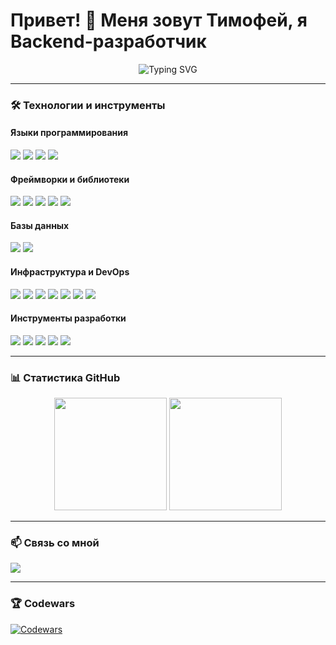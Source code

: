# Привет! 👋 Меня зовут Тимофей, я Backend-разработчик

<p align="center">
  <img src="https://readme-typing-svg.herokuapp.com?font=Fira+Code&size=22&pause=1000&color=4A90E2&center=true&vCenter=true&width=700&lines=Backend+Developer;Java+%7C+Spring+Boot+%7C+Microservices;Kafka+%7C+Docker+%7C+PostgreSQL+%7C+OAuth2;Always+learning+new+technologies" alt="Typing SVG" />
</p>

---

### 🛠️ **Технологии и инструменты**

#### **Языки программирования**
<p align="left">
  <img src="https://img.shields.io/badge/Java-007396?style=for-the-badge&logo=java&logoColor=white" />
  <img src="https://img.shields.io/badge/Node.js-43853D?style=for-the-badge&logo=node.js&logoColor=white" />
  <img src="https://img.shields.io/badge/TypeScript-3178C6?style=for-the-badge&logo=typescript&logoColor=white" />
  <img src="https://img.shields.io/badge/C++-00599C?style=for-the-badge&logo=c%2B%2B&logoColor=white" />
</p>

#### **Фреймворки и библиотеки**
<p align="left">
  <img src="https://img.shields.io/badge/Spring_Boot-6DB33F?style=for-the-badge&logo=spring&logoColor=white" />
  <img src="https://img.shields.io/badge/Spring%20Cloud-6DB33F?style=for-the-badge&logo=spring&logoColor=white" />
  <img src="https://img.shields.io/badge/Spring%20Security-6DB33F?style=for-the-badge&logo=spring&logoColor=white" />
  <img src="https://img.shields.io/badge/Hibernate-59666C?style=for-the-badge&logo=hibernate&logoColor=white" />
  <img src="https://img.shields.io/badge/Spring%20Data%20JDBC-6DB33F?style=for-the-badge&logo=spring&logoColor=white" />
</p>

#### **Базы данных**
<p align="left">
  <img src="https://img.shields.io/badge/PostgreSQL-316192?style=for-the-badge&logo=postgresql&logoColor=white" />
  <img src="https://img.shields.io/badge/MongoDB-4EA94B?style=for-the-badge&logo=mongodb&logoColor=white" />
</p>

#### **Инфраструктура и DevOps**
<p align="left">
  <img src="https://img.shields.io/badge/Microservices-FF6F00?style=for-the-badge&logo=microservices&logoColor=white" />
  <img src="https://img.shields.io/badge/Docker-2496ED?style=for-the-badge&logo=docker&logoColor=white" />
  <img src="https://img.shields.io/badge/Kubernetes-326CE5?style=for-the-badge&logo=kubernetes&logoColor=white" />
  <img src="https://img.shields.io/badge/Kafka-231F20?style=for-the-badge&logo=apache-kafka&logoColor=white" />
  <img src="https://img.shields.io/badge/OAuth2-430098?style=for-the-badge&logo=auth0&logoColor=white" />
  <img src="https://img.shields.io/badge/Keycloak-20A4F3?style=for-the-badge&logo=keycloak&logoColor=white" />
  <img src="https://img.shields.io/badge/Nginx-009639?style=for-the-badge&logo=nginx&logoColor=white" />
</p>

#### **Инструменты разработки**
<p align="left">
  <img src="https://img.shields.io/badge/Swagger-85EA2D?style=for-the-badge&logo=swagger&logoColor=white" />
  <img src="https://img.shields.io/badge/Postman-FF6C37?style=for-the-badge&logo=postman&logoColor=white" />
  <img src="https://img.shields.io/badge/Git-F05032?style=for-the-badge&logo=git&logoColor=white" />
  <img src="https://img.shields.io/badge/GitHub-181717?style=for-the-badge&logo=github&logoColor=white" />
  <img src="https://img.shields.io/badge/GitLab-FC6D26?style=for-the-badge&logo=gitlab&logoColor=white" />
</p>

---

### 📊 **Статистика GitHub**

<p align="center">
  <img src="https://github-readme-stats.vercel.app/api?username=Zatflzzzzz&show_icons=true&theme=radical" height="180px"/>
  <img src="https://github-readme-stats.vercel.app/api/top-langs/?username=Zatflzzzzz&layout=compact&theme=radical" height="180px"/>
</p>

---

### 📫 **Связь со мной**

<p align="left">
  <a href="https://t.me/zatflz">
    <img src="https://img.shields.io/badge/Telegram-2CA5E0?style=for-the-badge&logo=telegram&logoColor=white"/>
  </a>
</p>

---

### 🏆 **Codewars**

[![Codewars](https://www.codewars.com/users/Zatflzzz/badges/large)](https://www.codewars.com/users/Zatflzzz)
